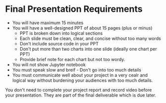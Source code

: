 # Final Presentation Requirements

- You will have maximum 15 minutes
- You will have a well-designed PPT of about 15 pages (plus or minus)
  - PPT is broken down into logical sections
  - Each slide must be clean, clear, and concise without too many words
  - Don't include source code in your PPT
  - Don't put more than two charts into one slide (ideally one chart per PPT)
  - Provide brief note for each chart but not too wordy.
- You will not show Jupyter notebook
- You must speak slow and breif - Don't go into too much details
- You must communicate well about your project in a very cealr and logical way without burdening your audiences with too much details.

You don't need to complete your project report and record video before your presentation. 
They are part of the final deliverable which is due later.
